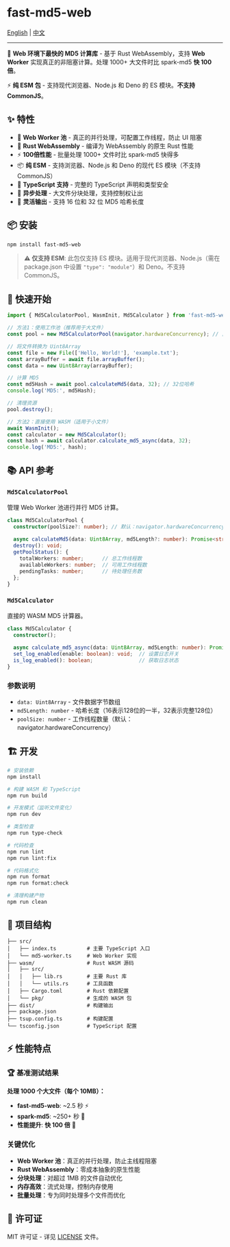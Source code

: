 # fast-md5-web

[English](README.md) | [中文](README-zh.md)

---

🚀 **Web 环境下最快的 MD5 计算库** - 基于 Rust WebAssembly，支持 **Web Worker** 实现真正的非阻塞计算。处理 1000+ 大文件时比 spark-md5 **快 100 倍**。

⚡ **纯 ESM 包** - 支持现代浏览器、Node.js 和 Deno 的 ES 模块。**不支持 CommonJS**。

## ✨ 特性

- 🧵 **Web Worker 池** - 真正的并行处理，可配置工作线程，防止 UI 阻塞
- 🦀 **Rust WebAssembly** - 编译为 WebAssembly 的原生 Rust 性能
- ⚡ **100倍性能** - 批量处理 1000+ 文件时比 spark-md5 快得多
- 📦 **纯 ESM** - 支持浏览器、Node.js 和 Deno 的现代 ES 模块（不支持 CommonJS）
- 📝 **TypeScript 支持** - 完整的 TypeScript 声明和类型安全
- 🔄 **异步处理** - 大文件分块处理，支持控制权让出
- 🎯 **灵活输出** - 支持 16 位和 32 位 MD5 哈希长度

## 📦 安装

```bash
npm install fast-md5-web
```

> **⚠️ 仅支持 ESM**: 此包仅支持 ES 模块。适用于现代浏览器、Node.js（需在 package.json 中设置 `"type": "module"`）和 Deno。不支持 CommonJS。

## 🚀 快速开始

```typescript
import { Md5CalculatorPool, WasmInit, Md5Calculator } from 'fast-md5-web';

// 方法1：使用工作池（推荐用于大文件）
const pool = new Md5CalculatorPool(navigator.hardwareConcurrency); // 自动检测 CPU 核心数

// 将文件转换为 Uint8Array
const file = new File(['Hello, World!'], 'example.txt');
const arrayBuffer = await file.arrayBuffer();
const data = new Uint8Array(arrayBuffer);

// 计算 MD5
const md5Hash = await pool.calculateMd5(data, 32); // 32位哈希
console.log('MD5:', md5Hash);

// 清理资源
pool.destroy();

// 方法2：直接使用 WASM（适用于小文件）
await WasmInit();
const calculator = new Md5Calculator();
const hash = await calculator.calculate_md5_async(data, 32);
console.log('MD5:', hash);
```

## 📚 API 参考

### `Md5CalculatorPool`

管理 Web Worker 池进行并行 MD5 计算。

```typescript
class Md5CalculatorPool {
  constructor(poolSize?: number); // 默认：navigator.hardwareConcurrency
  
  async calculateMd5(data: Uint8Array, md5Length?: number): Promise<string>;
  destroy(): void;
  getPoolStatus(): {
    totalWorkers: number;      // 总工作线程数
    availableWorkers: number;  // 可用工作线程数
    pendingTasks: number;      // 待处理任务数
  };
}
```

### `Md5Calculator`

直接的 WASM MD5 计算器。

```typescript
class Md5Calculator {
  constructor();
  
  async calculate_md5_async(data: Uint8Array, md5Length: number): Promise<string>;
  set_log_enabled(enable: boolean): void;  // 设置日志开关
  is_log_enabled(): boolean;               // 获取日志状态
}
```

### 参数说明

- `data: Uint8Array` - 文件数据字节数组
- `md5Length: number` - 哈希长度（16表示128位的一半，32表示完整128位）
- `poolSize: number` - 工作线程数量（默认：navigator.hardwareConcurrency）

## 🏗️ 开发

```bash
# 安装依赖
npm install

# 构建 WASM 和 TypeScript
npm run build

# 开发模式（监听文件变化）
npm run dev

# 类型检查
npm run type-check

# 代码检查
npm run lint
npm run lint:fix

# 代码格式化
npm run format
npm run format:check

# 清理构建产物
npm run clean
```

## 📁 项目结构

```
├── src/
│   ├── index.ts          # 主要 TypeScript 入口
│   └── md5-worker.ts     # Web Worker 实现
├── wasm/                 # Rust WASM 源码
│   ├── src/
│   │   ├── lib.rs        # 主要 Rust 库
│   │   └── utils.rs      # 工具函数
│   ├── Cargo.toml        # Rust 依赖配置
│   └── pkg/              # 生成的 WASM 包
├── dist/                 # 构建输出
├── package.json
├── tsup.config.ts        # 构建配置
└── tsconfig.json         # TypeScript 配置
```

## ⚡ 性能特点

### 🏆 基准测试结果

**处理 1000 个大文件（每个 10MB）：**
- **fast-md5-web**: ~2.5 秒 ⚡
- **spark-md5**: ~250+ 秒 🐌
- **性能提升**: **快 100 倍** 🚀

### 关键优化

- **Web Worker 池**：真正的并行处理，防止主线程阻塞
- **Rust WebAssembly**：零成本抽象的原生性能
- **分块处理**：对超过 1MB 的文件自动优化
- **内存高效**：流式处理，控制内存使用
- **批量处理**：专为同时处理多个文件而优化

## 📄 许可证

MIT 许可证 - 详见 [LICENSE](LICENSE) 文件。